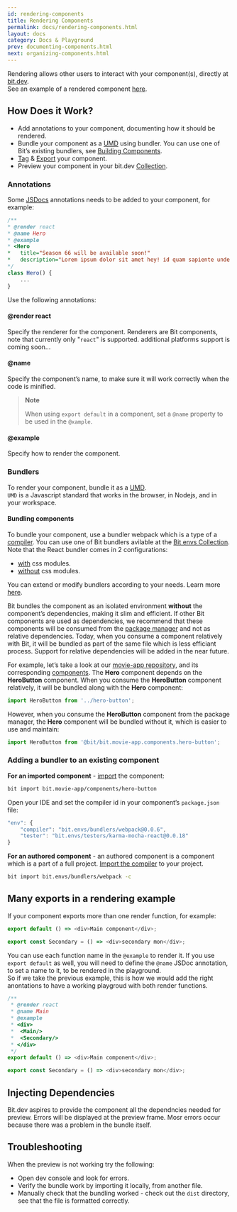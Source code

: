```yaml
---
id: rendering-components
title: Rendering Components
permalink: docs/rendering-components.html
layout: docs
category: Docs & Playground
prev: documenting-components.html
next: organizing-components.html
---
```


Rendering allows other users to interact with your component(s), directly at [bit.dev](https://bit.dev).  
See an example of a rendered component [here](https://bit.dev/bit/movie-app/components/hero).

## How Does it Work?

- Add annotations to your component, documenting how it should be rendered.
- Bundle your component as a [UMD](https://github.com/umdjs/umd) using bundler. You can use one of Bit’s existing bundlers, see [Building Components](/docs/building-components.html).
- [Tag](/docs/cli-tag.html) & [Export](/docs/cli-export.html) your component.
- Preview your component in your bit.dev [Collection](/docs/organizing-components.html).

### Annotations

Some [JSDocs](http://usejsdoc.org/about-getting-started.html#adding-documentation-comments-to-your-code) annotations needs to be added to your component, for example:

```js
/**
* @render react
* @name Hero
* @example
* <Hero
*   title="Season 66 will be available soon!"
*   description="Lorem ipsum dolor sit amet hey! id quam sapiente unde voluptatum alias vero debitis, magnam quis quod."
*/
class Hero() {
    ...
}
```

Use the following annotations:

#### @render react

Specify the renderer for the component. Renderers are Bit components, note that currently only "`react`" is supported.
additional platforms support is coming soon...

#### @name <NAME>

Specify the component’s name, to make sure it will work correctly when the code is minified.

> **Note**
>
> When using `export default` in a component, set a `@name` property to be used in the `@xample`.

#### @example

Specify how to render the component.

### Bundlers

To render your component, bundle it as a [UMD](https://github.com/umdjs/umd).  
`UMD` is a Javascript standard that works in the browser, in Nodejs, and in your workspace.

#### Bundling components

To bundle your component, use a bundler webpack which is a type of a [compiler](/docs/ext-compiling.html). You can use one of Bit bundlers avilable at the [Bit envs Collection](https://bit.dev/bit/envs/).  
Note that the React bundler comes in 2 configurations:  

- [with](https://bit.dev/bit/envs/bundlers/webpack) css modules.
- [without](https://bit.dev/bit/envs/bundlers/webpack-css-modules) css modules.

You can extend or modify bundlers according to your needs. Learn more [here](/docs/building-components.html).

Bit bundles the component as an isolated environment **without** the component’s dependencies, making it slim and efficient.
If other Bit components are used as dependencies, we recommend that these components will be consumed from the [package manager](/docs/installing-components-using-package-managers.html) and not as relative dependencies.
Today, when you consume a component relatively with Bit, it will be bundled as part of the same file which is less efficiant process.
Support for relative dependencies will be added in the near future. 

For example, let’s take a look at our [movie-app repository](https://github.com/teambit/movie-app), and its corresponding [components](https://bit.dev/bit/movie-app/). The **Hero** component depends on the **HeroButton** component.
When you consume the **HeroButton** component relatively, it will be bundled along with the **Hero** component:

```js
import HeroButton from '../hero-button';
```

However, when you consume the **HeroButton** component from the package manager, the **Hero** component will be bundled without it, which is easier to use and maintain:

```js
import HeroButton from '@bit/bit.movie-app.components.hero-button';
```

### Adding a bundler to an existing component

**For an imported component** - [import](/docs/updating-sourced-components.html) the component:

```bash
bit import bit.movie-app/components/hero-button
```

Open your IDE and set the compiler id in your component’s `package.json` file:

```js
"env": {
    "compiler": "bit.envs/bundlers/webpack@0.0.6",
    "tester": "bit.envs/testers/karma-mocha-react@0.0.18"
}
```

**For an authored component** - an authored component is a component which is a part of a full project.
[Import the compiler](/docs/building-components.html#defining-a-default-compiler-for-your-project) to your project.

```bash
bit import bit.envs/bundlers/webpack -c
```

## Many exports in a rendering example

If your component exports more than one render function, for example:

```js
export default () => <div>Main component</div>; 

export const Secondary = () => <div>secondary mon</div>;
```

You can use each function name in the `@example` to render it. If you use `export default` as well, you will need to define the `@name` JSDoc annotation, to set a name to it, to be rendered in the playground.  
So if we take the previous example, this is how we would add the right anontations to have a working playgroud with both render functions.

```js
/**
 * @render react
 * @name Main
 * @example
 * <div>
 * 	<Main/>
 * 	<Secondary/>
 * </div>
 */
export default () => <div>Main component</div>;

export const Secondary = () => <div>secondary mon</div>;
```

## Injecting Dependencies

Bit.dev aspires to provide the component all the dependncies needed for preview.
Errors will be displayed at the preview frame. Mosr errors occur because there was a problem in the bundle itself.

## Troubleshooting

When the preview is not working try the following:

- Open dev console and look for errors.
- Verify the bundle work by importing it locally, from another file.
- Manually check that the bundling worked - check out the `dist` directory, see that the file is formatted correctly.
